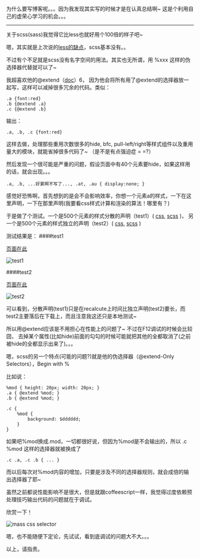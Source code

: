 为什么要写博客呢。。。因为我发现其实写的时候才是在认真总结啊~ 这是个利用自己的虚荣心学习的机会。。。

--------------------------------------------

关于scss(sass)我觉得它比less也就好用个100倍的样子吧~

嗯，其实就是上次说的[less的缺点](http://houkanshan.github.com/2012/08/11/bootstrap-less/)，scss基本没有。。

不过有个不足就是scss没有名字空间的用法。其实也无所谓，用 %xxx 这样的伪选择器代替就可以了~

我超喜欢他的@extend（[doc](http://sass-lang.com/docs/yardoc/file.SASS_REFERENCE.html#extend)）6，
因为他会将所有用了@extend的选择器放一起写，这样可以减掉很多冗余的代码。类似：

    .a {font:red}
    .b {@extend .a}
    .c {@extend .b}

输出：

    .a, .b, .c {font:red}

这样去做，处理那些重用次数很多的hide, bfc, pull-left/right等样式组件以及重用量大的模块，就能省掉很多代码了~ （是不是有点强迫症 = =?）

然后发现一个很可能是严重的问题，假设页面中有40个元素要hide，如果这样用的话，就会出现。。。

    .a, .b, ...好累啊不写了..., .at, .au { display:none; }

感觉好恐怖啊，首先想到的是会不会影响效率，你想一个元素a的样式，一下在这里声明，一下在那里声明(我要看css样式计算和渲染的算法！哪里有？)

于是做了个测试。一个是500个元素的样式分散的声明（test1）(
[css](https://github.com/houkanshan/test-demo/blob/gh-pages/css-render-test/test1.css), 
[scss](https://github.com/houkanshan/test-demo/blob/gh-pages/css-render-test/scss/test1.scss)
)，
另一个是500个元素的样式独立的声明（test2）(
[css](https://github.com/houkanshan/test-demo/blob/gh-pages/css-render-test/test2.css), 
[scss](https://github.com/houkanshan/test-demo/blob/gh-pages/css-render-test/scss/test1.scss)
)

测试结果是：
####test1

[页面在此](http://houkanshan.github.com/test-demo/css-render-test/test1.html)

![test1](https://docs.google.com/drawings/pub?id=1VubjFo4T0RL3eQr460iGnRlPYx9EEHtKAkgmdxokB_g&w=688&h=298)

####test2

[页面在此](http://houkanshan.github.com/test-demo/css-render-test/test2.html)

![test2](https://docs.google.com/drawings/pub?id=1tEK6Iufvobo9YMZ-S-PGMa4bt6GFiOXwKwQ6UeIB0Nk&w=688&h=302)

可以看到，分散声明(test1)只是在recalcute上时间比独立声明(test2)要长，而test2主要落后在下载上，而且注意我这还只是本地测试~

所以用@extend应该是不用担心在性能上的问题了~ 不过在F12调试的时候会比较囧，
去掉某个属性(比如hide)前面的勾勾的时候可能就把其他的全都取消了(之前被hide的全都显示出来了)。。。

  
  
嗯，scss的另一个特点(可能的问题?)就是他的伪选择器（@extend-Only Selectors），Begin with %

比如说：

    %mod { height: 20px; width: 20px; }
    .a { @extend %mod; }
    .b { @extend %mod; }

    .c {
        %mod {
            background: $dddddd;
        }
    }

如果吧%mod换成.mod，一切都很好说，但因为%mod是不会输出的，所以 .c %mod 这样的选择器就被换成了

    .c .a, .c .b { ... }

而以后每次对%mod内容的增加，只要是涉及不同的选择器规则，就会成倍的输出选择器了耶~

虽然之前都说性能影响不是很大，但是就跟coffeescript一样，我觉得过度依赖预处理技巧输出代码的问题就在于调试。

欣赏一下！

![mass css selector](https://docs.google.com/drawings/pub?id=1hYLG2o46FDSoSqS9MeWeH4ecLi0p0qxWSEBI3gcIj74&w=346&h=213)

嗯，也不能随便下定论，先试试，看到底调试的问题大不大。。。


以上，请指责。
